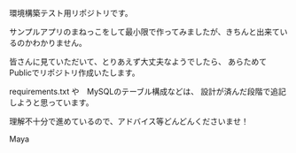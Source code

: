 環境構築テスト用リポジトリです。

サンプルアプリのまねっこをして最小限で作ってみましたが、きちんと出来ているのかわかりません。

皆さんに見ていただいて、とりあえず大丈夫なようでしたら、
あらためてPublicでリポジトリ作成いたします。

requirements.txt や　MySQLのテーブル構成などは、
設計が済んだ段階で追記しようと思っています。

理解不十分で進めているので、アドバイス等どんどんくださいませ！

Maya
